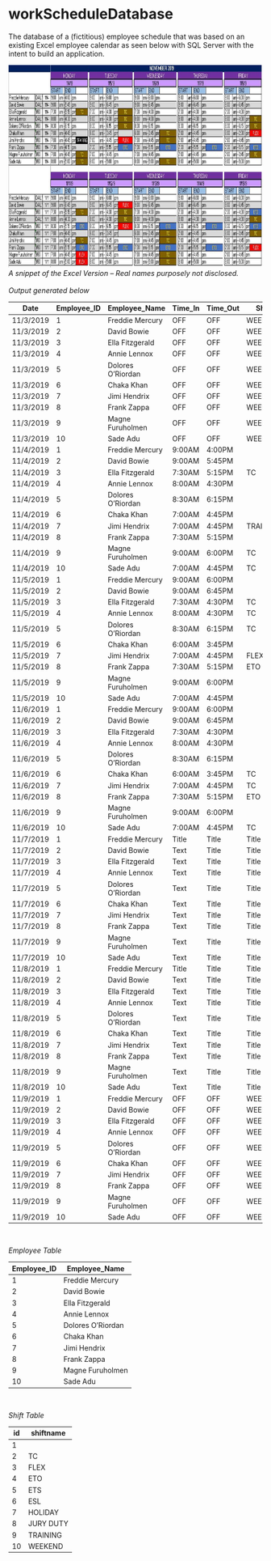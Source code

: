 # workScheduleDatabase

The database of a (fictitious) employee schedule that was based on an existing Excel employee calendar as seen below with SQL Server with the intent to build an application.

<img src="/images/excel-calendar_2019.jpg" width="1280" height="400"/></div>
*A snippet of the Excel Version – Real names purposely not disclosed.*
<br>
<br>
*Output generated below*

| Date        | Employee_ID | Employee_Name     | Time_In     | Time_Out    | Shift         |
| ----------- | ----------- | -----------       | ----------- | ----------- | -----------   | 
| 11/3/2019   | 1           | Freddie Mercury   | OFF         | OFF         | WEEKEND       |
| 11/3/2019   | 2           | David Bowie	      | OFF         | OFF         | WEEKEND       |
| 11/3/2019   | 3           | Ella Fitzgerald	  | OFF         | OFF         | WEEKEND       |
| 11/3/2019   | 4           | Annie Lennox	    | OFF         | OFF         | WEEKEND       |
| 11/3/2019   | 5           | Dolores O’Riordan | OFF         | OFF         | WEEKEND       |
| 11/3/2019   | 6           | Chaka Khan        | OFF         | OFF         | WEEKEND       |
| 11/3/2019   | 7           | Jimi Hendrix      | OFF         | OFF         | WEEKEND       |
| 11/3/2019   | 8           | Frank Zappa       | OFF         | OFF         | WEEKEND       |
| 11/3/2019   | 9           | Magne Furuholmen  | OFF         | OFF         | WEEKEND       |
| 11/3/2019   | 10          | Sade Adu          | OFF         | OFF         | WEEKEND       |
| 11/4/2019   | 1           | Freddie Mercury   | 9:00AM      | 4:00PM	    |               |
| 11/4/2019   | 2           | David Bowie	      | 9:00AM      | 5:45PM	    |               |
| 11/4/2019   | 3           | Ella Fitzgerald	  | 7:30AM	    | 5:15PM	    | TC            |
| 11/4/2019   | 4           | Annie Lennox	    | 8:00AM	    | 4:30PM	    |               |
| 11/4/2019   | 5           | Dolores O’Riordan | 8:30AM	    | 6:15PM	    |               |
| 11/4/2019   | 6           | Chaka Khan        | 7:00AM	    | 4:45PM	    |               |
| 11/4/2019   | 7           | Jimi Hendrix      | 7:00AM	    | 4:45PM	    | TRAINING      |
| 11/4/2019   | 8           | Frank Zappa       | 7:30AM	    | 5:15PM	    |               |
| 11/4/2019   | 9           | Magne Furuholmen  | 9:00AM	    | 6:00PM	    | TC            |
| 11/4/2019   | 10          | Sade Adu          | 7:00AM	    | 4:45PM	    | TC            |
| 11/5/2019   | 1           | Freddie Mercury   | 9:00AM	    | 6:00PM	    |               |
| 11/5/2019   | 2           | David Bowie	      | 9:00AM	    | 6:45PM	    |               |
| 11/5/2019   | 3           | Ella Fitzgerald	  | 7:30AM	    | 4:30PM	    | TC            |
| 11/5/2019   | 4           | Annie Lennox	    | 8:00AM	    | 4:30PM	    | TC            |
| 11/5/2019   | 5           | Dolores O’Riordan | 8:30AM	    | 6:15PM	    | TC            |
| 11/5/2019   | 6           | Chaka Khan        | 6:00AM	    | 3:45PM	    |               |
| 11/5/2019   | 7           | Jimi Hendrix      | 7:00AM	    | 4:45PM	    | FLEX          |
| 11/5/2019   | 8           | Frank Zappa       | 7:30AM	    | 5:15PM	    | ETO           |
| 11/5/2019   | 9           | Magne Furuholmen  | 9:00AM	    | 6:00PM	    |               |
| 11/5/2019   | 10          | Sade Adu          | 7:00AM	    | 4:45PM	    |               |
| 11/6/2019   | 1           | Freddie Mercury   | 9:00AM	    | 6:00PM	    |               |
| 11/6/2019   | 2           | David Bowie	      | 9:00AM	    | 6:45PM	    |               |
| 11/6/2019   | 3           | Ella Fitzgerald	  | 7:30AM      | 4:30PM      |               |
| 11/6/2019   | 4           | Annie Lennox	    | 8:00AM	    | 4:30PM	    |               |
| 11/6/2019   | 5           | Dolores O’Riordan | 8:30AM	    | 6:15PM	    |               |
| 11/6/2019   | 6           | Chaka Khan        | 6:00AM	    | 3:45PM	    | TC            |
| 11/6/2019   | 7           | Jimi Hendrix      | 7:00AM	    | 4:45PM	    | TC            |
| 11/6/2019   | 8           | Frank Zappa       | 7:30AM	    | 5:15PM	    | ETO           |
| 11/6/2019   | 9           | Magne Furuholmen  | 9:00AM	    | 6:00PM	    |               |
| 11/6/2019   | 10          | Sade Adu          | 7:00AM	    | 4:45PM	    | TC            |
| 11/7/2019   | 1           | Freddie Mercury   | Title       | Title       | Title       |
| 11/7/2019   | 2           | David Bowie	      | Text        | Title       | Title       |
| 11/7/2019   | 3           | Ella Fitzgerald	  | Text        | Title       | Title       |
| 11/7/2019   | 4           | Annie Lennox	    | Text        | Title       | Title       |
| 11/7/2019   | 5           | Dolores O’Riordan | Text        | Title       | Title       |
| 11/7/2019   | 6           | Chaka Khan        | Text        | Title       | Title       |
| 11/7/2019   | 7           | Jimi Hendrix      | Text        | Title       | Title       |
| 11/7/2019   | 8           | Frank Zappa       | Text        | Title       | Title       |
| 11/7/2019   | 9           | Magne Furuholmen  | Text        | Title       | Title       |
| 11/7/2019   | 10          | Sade Adu          | Text        | Title       | Title       |
| 11/8/2019   | 1           | Freddie Mercury   | Title       | Title       | Title       |
| 11/8/2019   | 2           | David Bowie	      | Text        | Title       | Title       |
| 11/8/2019   | 3           | Ella Fitzgerald	  | Text        | Title       | Title       |
| 11/8/2019   | 4           | Annie Lennox	    | Text        | Title       | Title       |
| 11/8/2019   | 5           | Dolores O’Riordan | Text        | Title       | Title       |
| 11/8/2019   | 6           | Chaka Khan        | Text        | Title       | Title       |
| 11/8/2019   | 7           | Jimi Hendrix      | Text        | Title       | Title       |
| 11/8/2019   | 8           | Frank Zappa       | Text        | Title       | Title       |
| 11/8/2019   | 9           | Magne Furuholmen  | Text        | Title       | Title       |
| 11/8/2019   | 10          | Sade Adu          | Text        | Title       | Title       |
| 11/9/2019   | 1           | Freddie Mercury   | OFF       | OFF       | WEEKEND       |
| 11/9/2019   | 2           | David Bowie	      | OFF        | OFF       | WEEKEND       |
| 11/9/2019   | 3           | Ella Fitzgerald	  | OFF        | OFF       | WEEKEND       |
| 11/9/2019   | 4           | Annie Lennox	    | OFF        | OFF       | WEEKEND       |
| 11/9/2019   | 5           | Dolores O’Riordan | OFF        | OFF       | WEEKEND       |
| 11/9/2019   | 6           | Chaka Khan        | OFF        | OFF       | WEEKEND       |
| 11/9/2019   | 7           | Jimi Hendrix      | OFF        | OFF       | WEEKEND       |
| 11/9/2019   | 8           | Frank Zappa       | OFF        | OFF       | WEEKEND       |
| 11/9/2019   | 9           | Magne Furuholmen  | OFF        | OFF       | WEEKEND       |
| 11/9/2019   | 10          | Sade Adu          | OFF        | OFF       | WEEKEND       |

<br>

*Employee Table*

| Employee_ID | Employee_Name     |
| ----------- | -----------       |
| 1           | Freddie Mercury   |
| 2           | David Bowie	      |
| 3           | Ella Fitzgerald	  |
| 4           | Annie Lennox	    |
| 5           | Dolores O’Riordan |
| 6           | Chaka Khan        |
| 7           | Jimi Hendrix      |
| 8           | Frank Zappa       |
| 9           | Magne Furuholmen  |
| 10          | Sade Adu          |

<br>

*Shift Table*

| id          | shiftname     |
| ----------- | -----------   |
| 1           |               |
| 2           | TC            |
| 3           | FLEX          |	    
| 4           | ETO           |
| 5           | ETS	          |
| 6           | ESL           |
| 7           | HOLIDAY       |   
| 8           | JURY DUTY     |
| 9           | TRAINING      |  
| 10          | WEEKEND  |
